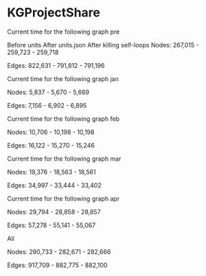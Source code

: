 # KGProjectShare

Current time for the following graph pre

Before units   After units.json   After killing self-loops
Nodes: 267,015 - 259,723 - 259,718

Edges: 822,631 - 791,812 - 791,196


Current time for the following graph jan

Nodes: 5,837 - 5,670 - 5,669

Edges: 7,156 - 6,902 - 6,895

Current time for the following graph feb

Nodes: 10,706 - 10,198 - 10,198

Edges: 16,122 - 15,270 - 15,246

Current time for the following graph mar

Nodes: 19,376 - 18,563 - 18,561

Edges: 34,997 - 33,444 - 33,402

Current time for the following graph apr

Nodes: 29,794 - 28,858 - 28,857

Edges: 57,278 - 55,141 - 55,067

All

Nodes: 290,733 - 282,671 - 282,666

Edges: 917,709 - 882,775 - 882,100
